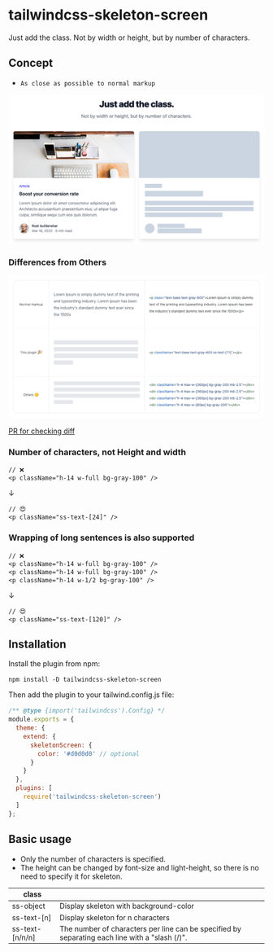 # tailwindcss-skeleton-screen
Just add the class. Not by width or height, but by number of characters.

## Concept
- `As close as possible to normal markup`

![](.github/main.png)

### Differences from Others

![](.github/diff_others.png)

[PR for checking diff](https://github.com/t4y3/tailwindcss-skeleton-screen/pull/2/files)

### Number of characters, not Height and width
```tsx
// ❌ 
<p className="h-14 w-full bg-gray-100" />
```
↓
```tsx
// 😍
<p className="ss-text-[24]" />
```

### Wrapping of long sentences is also supported
```tsx
// ❌
<p className="h-14 w-full bg-gray-100" />
<p className="h-14 w-full bg-gray-100" />
<p className="h-14 w-1/2 bg-gray-100" />
```
↓
```tsx
// 😍 
<p className="ss-text-[120]" />
```


## Installation
Install the plugin from npm:

```shell
npm install -D tailwindcss-skeleton-screen
```

Then add the plugin to your tailwind.config.js file:

```js
/** @type {import('tailwindcss').Config} */
module.exports = {
  theme: {
    extend: {
      skeletonScreen: {
        color: '#d0d0d0' // optional
      }
    }
  },
  plugins: [
    require('tailwindcss-skeleton-screen')
  ]
};

```

## Basic usage
- Only the number of characters is specified.
- The height can be changed by font-size and light-height, so there is no need to specify it for skeleton.


| class           |   |
|-----------------|---|
| ss-object       | Display skeleton with background-color |
| ss-text-[n]     | Display skeleton for n characters |
| ss-text-[n/n/n] | The number of characters per line can be specified by separating each line with a "slash (/)". |

